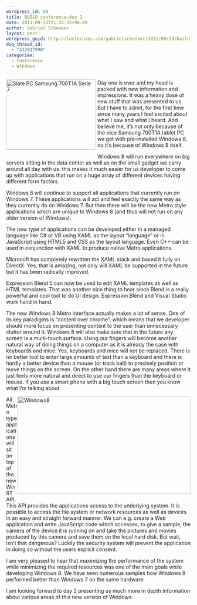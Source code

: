 ```yaml
---
wordpress_id: 68
title: BUILD conference–day 1
date: 2011-09-13T21:33:55+00:00
author: Gabriel Schenker
layout: post
wordpress_guid: http://lostechies.com/gabrielschenker/2011/09/13/build-conferenceday-1/
dsq_thread_id:
  - "413917998"
categories:
  - Conference
  - Windows
---
```

[<img style="background-image: none; border-bottom: 0px; border-left: 0px; margin: 0px 5px 24px 0px; padding-left: 0px; padding-right: 0px; display: inline; float: left; border-top: 0px; border-right: 0px; padding-top: 0px" title="Slate PC Samsung 700T1A Serie 7" border="0" alt="Slate PC Samsung 700T1A Serie 7" align="left" src="http://lostechies.com/gabrielschenker/files/2011/09/Slate-PC-Samsung-700T1A-Serie-7_thumb.jpg" width="244" height="191" />](http://lostechies.com/gabrielschenker/files/2011/09/Slate-PC-Samsung-700T1A-Serie-7.jpg)Day one is over and my head is packed with new information and impressions. It was a heavy dose of new stuff that was presented to us. But I have to admit, for the first time since many years I feel excited about what I saw and what I heard. And believe me, it’s not only because of the nice Samsung 700T1A tablet PC we got with pre-installed Windows 8, no it’s because of Windows 8 itself.

Windows 8 will run everywhere on big servers sitting in the data center as well as on the small gadget we carry around all day with us. this makes it much easier for us developer to come up with applications that run on a huge array of different devices having different form factors.

Windows 8 will continue to support all applications that currently run on Windows 7. These applications will act and feel exactly the same way as they currently do on Windows 7. But then there will be the new Metro style applications which are unique to Windows 8 (and thus will not run on any older version of Windows). 

The new type of applications can be developed either in a managed language like C# or VB using XAML as the layout “language” or in JavaScript using HTML5 and CSS as the layout language. Even C++ can be used in conjunction with XAML to produce native Metro applications.

Microsoft has completely rewritten the XAML stack and based it fully on DirectX. Yes, that is amazing, not only will XAML be supported in the future but it has been radically improved.

Expression Blend 5 can now be used to edit XAML templates as well as HTML templates. That was another nice thing to hear since Blend is a really powerful and cool tool to do UI design. Expression Blend and Visual Studio work hand in hand.

The new Windows 8 Metro interface actually makes a lot of sense. One of its key paradigms is “content over chrome”, which means that we developer should more focus on presenting content to the user than unnecessary clutter around it. Windows 8 will also make sure that in the future any screen is a multi-touch surface. Using our fingers will become another natural way of doing things on a computer as it is already the case with keyboards and mice. Yes, keyboards and mice will not be replaced. There is no better tool to enter large amounts of text than a keyboard and there is hardly a better device than a mouse (or track ball) to precisely position or move things on the screen. On the other hand there are many areas where it just feels more natural and direct to use our fingers than the keyboard or mouse. If you use a smart phone with a big touch screen then you know what I’m talking about.

[<img style="background-image: none; border-bottom: 0px; border-left: 0px; margin: 0px 0px 15px; padding-left: 0px; padding-right: 0px; display: inline; float: right; border-top: 0px; border-right: 0px; padding-top: 0px" title="Windows8" border="0" alt="Windows8" align="right" src="http://lostechies.com/gabrielschenker/files/2011/09/Windows8_thumb.jpg" width="473" height="266" />](http://lostechies.com/gabrielschenker/files/2011/09/Windows8.jpg)All Metro type applications will sit on top of the new WinRT API. This API provides the applications access to the underlying system. It is possible to access the file system or network resources as well as devices in an easy and straight forward manner. We can e.g. create a Web application and write JavaScript code which accesses, to give a sample, the camera of the device it is running on and take the pictures and movies produced by this camera and save them on the local hard disk. But wait, isn’t that dangerous? Luckily the security system will prevent the application in doing so without the users explicit consent.

I am very pleased to hear that maximizing the performance of the system while minimizing the required resources was one of the main goals while developing Windows 8. We have seen numerous samples how Windows 8 performed better than Windows 7 on the same hardware.

I am looking forward to day 2 presenting us much more in depth information about various areas of this new version of Windows.